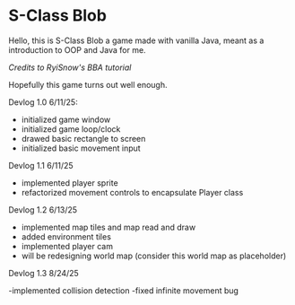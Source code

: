 
# S-Class Blob

Hello, this is S-Class Blob a game made with vanilla Java, meant as a introduction to OOP and Java for me. 

*Credits to RyiSnow's BBA tutorial*

Hopefully this game turns out well enough.

Devlog 1.0 6/11/25:
- initialized game window
- initialized game loop/clock
- drawed basic rectangle to screen
- initialized basic movement input


Devlog 1.1 6/11/25
- implemented player sprite
- refactorized movement controls to encapsulate Player class

Devlog 1.2 6/13/25

- implemented map tiles and map read and draw
- added environment tiles
- implemented player cam
- will be redesigning world map (consider this world map as placeholder)

Devlog 1.3 8/24/25

-implemented collision detection
-fixed infinite movement bug
